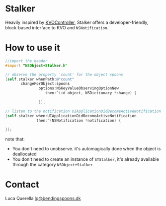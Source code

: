 Stalker
========

Heavily inspired by [KVOController](https://github.com/facebook/KVOController), Stalker offers a developer-friendly, block-based interface to KVO and `NSNotification`.


How to use it
=============

```objective-c
//import the header
#import "NSObject+Stalker.h"

// observe the property 'count' for the object spoons
[self.stalker whenPath:@"count"
       changeForObject:spoons
               options:NSKeyValueObservingOptionNew 
                  then:^(id object, NSDictionary *change) {
    
               }];

// listen to the notification UIApplicationDidBecomeActiveNotification
[self.stalker when:UIApplicationDidBecomeActiveNotification 
              then:^(NSNotification *notification) {
    
}];

```

note that:
- You don't need to unobserve. it's automagically done when the object is deallocated
- You don't need to create an instance of `STStalker`, it's already available through the category `NSObject+Stalker`

Contact
=======
Luca Querella
lq@bendingspoons.dk
